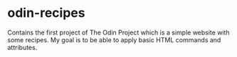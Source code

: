 # odin-recipes
Contains the first project of The Odin Project which is a simple website with some recipes. My goal is to be able to apply basic HTML commands and attributes.